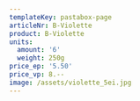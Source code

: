 ```yaml
---
templateKey: pastabox-page
articleNr: B-Violette
product: B-Violette
units:
  amount: '6'
  weight: 250g
price_ep: '5.50'
price_vp: 8.--
image: /assets/violette_5ei.jpg
---
```


